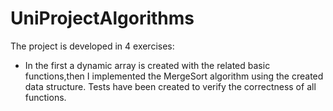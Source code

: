 # UniProjectAlgorithms
The project is developed in 4 exercises:
- In the first a dynamic array is created with the related basic functions,then I implemented the MergeSort algorithm using the created data structure.
  Tests have been created to verify the correctness of all functions.
